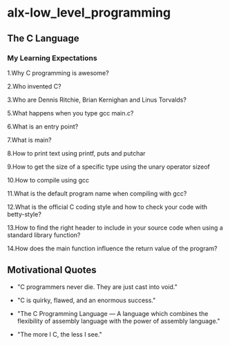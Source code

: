 # alx-low_level_programming

## The C Language

### My Learning Expectations 

1.Why C programming is awesome?

2.Who invented C?

3.Who are Dennis Ritchie, Brian Kernighan and Linus Torvalds?

5.What happens when you type gcc main.c?

6.What is an entry point?

7.What is main?

8.How to print text using printf, puts and putchar

9.How to get the size of a specific type using the unary operator sizeof

10.How to compile using gcc

11.What is the default program name when compiling with gcc?

12.What is the official C coding style and how to check your code with betty-style?

13.How to find the right header to include in your source code when using a standard library function?

14.How does the main function influence the return value of the program?

## Motivational Quotes

- "C programmers never die. They are just cast into void."

- "C is quirky, flawed, and an enormous success."

- "The C Programming Language — A language which combines the flexibility of assembly language with the power of assembly language."

- "The more I C, the less I see."